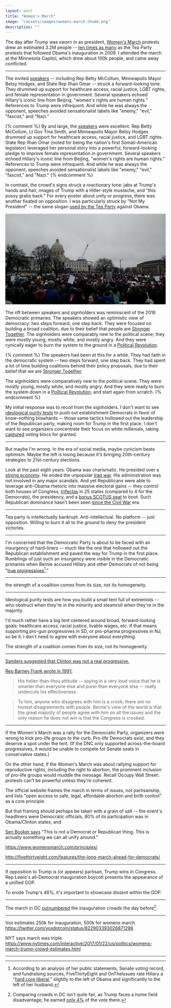 ```yaml
---
layout: post
title: "Women's March"
image: "/assets/images/womens-march-thumb.png"
description: ""
---
```


The day after Trump was sworn in as president, [Women's March](https://www.womensmarch.com/) protests drew an estimated 3.2M people -- [ten times as many](http://fivethirtyeight.com/features/the-long-march-ahead-for-democrats/) as the Tea Party protests that followed Obama's inauguration in 2009. I attended the march at the Minnesota Capitol, which drew about 100k people, and came away conflicted.

---

The invited [speakers](https://www.womensmarchmn.com/rally) -- including Rep Betty McCollum, Minneapolis Mayor Betsy Hodges, and State Rep Ilhan Omar -- struck a forward-looking tone. They drummed up support for healthcare access, racial justice, LGBT rights, and female representation in government. Several speakers echoed Hillary's iconic line from Beijing, "women's rights are human rights." References to Trump were infrequent. And while he was always the opponent, speeches avoided sensationalist labels like "enemy," "evil," "fascist," and "Nazi."

{% comment %}
By and large, the [speakers](https://www.womensmarchmn.com/rally) were excellent. Rep Betty McCollum, Lt Gov Tina Smith, and Minneapolis Mayor Betsy Hodges drummed up support for healthcare access, racial justice, and LGBT rights. State Rep Ilhan Omar (noted for being the nation's first Somali-American legislator) leveraged her personal story into a powerful, forward-looking pledge to improve female representation in government. Several speakers echoed Hillary's iconic line from Beijing, "women's rights are human rights." References to Trump were infrequent. And while he was always the opponent, speeches avoided sensationalist labels like "enemy," "evil," "fascist," and "Nazi."
{% endcomment %}

In contrast, the crowd's signs struck a reactionary tone: jabs at Trump's hands and hair, images of Trump with a Hitler-style mustache, and "this pussy grabs back." For every poster about unity or progress, there was another fixated on opposition. I was particularly struck by "Not My President" -- the same slogan [used by the Tea Party](http://www.cafepress.com/rightwingstuff/6166025) against Obama.

![Women's March Minnesota](/assets/images/womens-march-16x9.png)

The rift between speakers and signholders was reminiscent of the 2016 Democratic primaries. The speakers showed an optimistic view of democracy: two steps forward, one step back. They were focused on building a broad coalition, due to their belief that people are [Stronger Together](http://www.npr.org/2016/08/08/489138602/trump-comment-gives-clinton-a-campaign-slogan-with-layered-meaning). The signholders were comparably new to the political scene; they were mostly young, mostly white, and mostly angry. And they were cynically eager to burn the system to the ground in a [Political Revolution](https://www.washingtonpost.com/news/the-fix/wp/2016/07/25/bernie-sanders-started-a-political-revolution-now-he-cant-stop-it/?utm_term=.9314035ede9a).

{% comment %}
The speakers had been at this for a while. They had faith in the democratic system -- two steps forward, one step back. They had spent a lot of time building coalitions behind their policy proposals, due to their belief that we are [Stronger Together](http://www.npr.org/2016/08/08/489138602/trump-comment-gives-clinton-a-campaign-slogan-with-layered-meaning).

The signholders were comparatively new to the political scene. They were mostly young, mostly white, and mostly angry. And they were ready to burn the system down in a [Political Revolution](https://www.washingtonpost.com/news/the-fix/wp/2016/07/25/bernie-sanders-started-a-political-revolution-now-he-cant-stop-it/?utm_term=.9314035ede9a), and start again from scratch.
{% endcomment %}

My initial response was to recoil from the signholders. I don't want to see [ideological purity tests](http://time.com/4205149/bernie-sanders-hillary-clinton-progressive/) to push out establishment Democrats in favor of know-nothing blowhards -- those same tactics hollowed out the leadership of the Republican party, making room for Trump in the first place. I don't want to see organizers concentrate their focus on white millenials, taking [captured](https://fivethirtyeight.com/features/black-voters-are-so-loyal-that-their-issues-get-ignored/) voting blocs for granted.

---

But maybe I'm wrong. In the era of social media, maybe cynicism beats optimism. Maybe the left is losing because it's bringing 20th-century strategies to 21st-century elections.

Look at the past eight years. Obama was charismatic. He presided over a [strong economy](https://fivethirtyeight.com/features/the-jobs-recovery-may-not-be-flashy-but-its-strong/). He ended the unpopular [Iraq war](http://www.politifact.com/truth-o-meter/promises/obameter/subjects/iraq/). His administration was not involved in any major scandals. And yet Republicans were able to leverage anti-Obama rhetoric into massive electoral gains -- they control both houses of Congress, [trifectas](https://ballotpedia.org/Gubernatorial_and_legislative_party_control_of_state_government) in 25 states (compared to 4 for the Democrats), the presidency, and a [bonus SCOTUS seat](https://en.wikipedia.org/wiki/Merrick_Garland_Supreme_Court_nomination) to boot. Such Republican dominance hasn't been seen [since the Civil War](http://www.foxnews.com/politics/2016/11/18/republicans-build-on-their-dominance-in-state-legislatures.html) era.





<!--
http://www.forbes.com/sites/adamhartung/2014/09/05/obama-outperforms-reagan-on-jobs-growth-and-investing/#1892334920bc
-->











---

Tea party is intellectually bankrupt. Anti-intellectual. No platform -- just opposition. Willing to burn it all to the ground to deny the president victories.

---

I'm concerned that the Democratic Party is about to be faced with an insurgency of hard-liners -- much like the one that hollowed out the Republican establishment and paved the way for Trump in the first place. Rumblings of just such an insurgency were visible in the Democratic primaries when Bernie accused Hillary and other Democrats of not being "[true progressives](http://time.com/4205149/bernie-sanders-hillary-clinton-progressive/)[^1]."

[^1]: According to an analysis of her public statements, Senate voting record, and fundraising sources, FiveThirtyEight and OnTheIssues rate Hillary a "[hard core liberal](https://fivethirtyeight.com/datalab/hillary-clinton-was-liberal-hillary-clinton-is-liberal/)," slightly to the left of Obama and significantly to the left of her husband.

---

the strength of a coalition comes from its size, not its homogeneity.

---

Ideological purity tests are how you build a small tent full of extremists -- who obstruct when they're in the minority and steamroll when they're in the majority.

I'd much rather have a big tent centered around broad, forward-looking goals: healthcare access, racial justice, livable wages, etc. If that means supporting pro-gun progressives in SD, or pro-pharma progressives in NJ, so be it. I don't need to agree with everyone about everything.

The strength of a coalition comes from its size, not its homogeneity.

---

[Sanders suggested that Clinton was not a real progressive.](http://time.com/4205149/bernie-sanders-hillary-clinton-progressive/)

[Rep Barney Frank wrote in 1991:](https://news.google.com/newspapers?id=vqJJAAAAIBAJ&sjid=Xg0NAAAAIBAJ&pg=4293,3641940&hl=en)

> His holier-than-thou attitude -- saying in a very loud voice that he is smarter than everyone else and purer than everyone else -- really undercuts his effectiveness.

> To him, anyone who disagrees with him is a crook; there are no honest disagreements with people. Bernie's view of the world is that the great majority of people agree with him on all the issues and the only reason he does not win is that the Congress is crooked.

---

If the Women's March was a rally for the Democratic Party, organizers were wrong to kick pro-life groups to the curb. Pro-life Democrats exist, and they deserve a spot under the tent. (If the DNC only supported across-the-board progressives, it would be unable to compete for Senate seats in conservative states.)

On the other hand, if the Women's March was about rallying support for reproductive rights, including the right to abortion, the prominent inclusion of pro-life groups would muddle the message. Recall Occupy Wall Street: protests can't be powerful unless they're coherent.

The official website frames the march in terms of issues, not partisanship, and lists "open access to safe, legal, affordable abortion and birth control" as a core principle.

But that framing should perhaps be taken with a grain of salt -- the event's headliners were Democratic officials, 80% of its participation was in Obama/Clinton states, and


[Sen Booker says](http://www.latimes.com/nation/la-na-pol-womens-march-live-cory-booker-women-s-march-is-not-a-1485028604-htmlstory.html) "This is not a Democrat or Republican thing. This is actually something we can all unify around."

https://www.womensmarch.com/principles/

http://fivethirtyeight.com/features/the-long-march-ahead-for-democrats/

---

If opposition to Trump is (or appears) partisan, Trump wins in Congress. Rep Lewis's all-Democrat inauguration boycott presents the appearance of a unified GOP.

To erode Trump's 46%, it's important to showcase dissent within the GOP.

---

The march in DC [outnumbered](https://www.nytimes.com/interactive/2017/01/22/us/politics/womens-march-trump-crowd-estimates.html) the inauguration crowds the day before[^5].

[^5]: Comparing crowds in DC isn't quite fair, as Trump faces a home field disadvantage; he earned [only 4%](http://www.nytimes.com/elections/results/district-of-columbia) of the vote there.

---

Vox estimates 250k for inauguration, 500k for womens march
https://twitter.com/voxdotcom/status/822903393026871296

NYT says march was triple
https://www.nytimes.com/interactive/2017/01/22/us/politics/womens-march-trump-crowd-estimates.html

---
